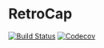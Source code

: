 # RetroCap

[![Build Status](https://travis-ci.com/bcbi/RetroCap.jl.svg?branch=master)](https://travis-ci.com/bcbi/RetroCap.jl)
[![Codecov](https://codecov.io/gh/bcbi/RetroCap.jl/branch/master/graph/badge.svg)](https://codecov.io/gh/bcbi/RetroCap.jl)
